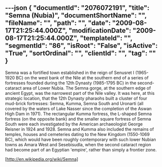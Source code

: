 ---json
{
  "documentId": "2076072191",
  "title": "Semna (Nubia)",
  "documentShortName": "",
  "fileName": "",
  "path": "",
  "date": "2009-08-17T21:25:44.000Z",
  "modificationDate": "2009-08-17T21:25:44.000Z",
  "templateId": "",
  "segmentId": "86",
  "isRoot": "False",
  "isActive": "True",
  "sortOrdinal": "",
  "clientId": "",
  "tag": ""
}
---

Semna was a fortified town established in the reign of Senusret I (1965-1920 BC) on the west bank of the Nile at the southern end of a series of fortresses founded during the 12th Dynasty (1985-1795 BC) in the second-cataract area of Lower Nubia. The Semna gorge, at the southern edge of ancient Egypt, was the narrowest part of the Nile valley. It was here, at this strategic location, that the 12th Dynasty pharaohs built a cluster of four mud-brick fortresses: Semna, Kumma, Semna South and Uronarti (all covered by the waters of Lake Nasser since the completion of the Aswan High Dam in 1971). The rectangular Kumma fortress, the L-shaped Semna fortress (on the opposite bank) and the smaller square fortress of Semna South were each investigated by the American archaeologist George Reisner in 1924 and 1928. Semna and Kumma also included the remains of temples, houses and cemeteries dating to the New Kingdom (1550-1069 BC), which would have been roughly contemporary with such lower Nubian towns as Amara West and Sesebisudla, when the second cataract region had become part of an Egyptian 'empire', rather than simply a frontier zone.

[http://en.wikipedia.org/wiki/Semna]
